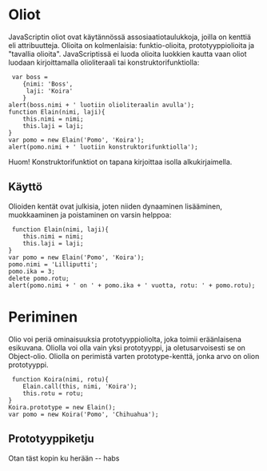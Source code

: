 Oliot 
========

JavaScriptin oliot ovat käytännössä assosiaatiotaulukkoja, joilla on kenttiä eli attribuutteja. Olioita on kolmenlaisia: funktio-olioita, prototyyppiolioita ja "tavallia olioita". JavaScriptissä ei luoda olioita luokkien kautta vaan oliot luodaan kirjoittamalla olioliteraali tai konstruktorifunktiolla:
<pre><code> var boss = 
	{nimi: 'Boss',
	 laji: 'Koira'
	}
alert(boss.nimi + ' luotiin olioliteraalin avulla');
function Elain(nimi, laji){
	this.nimi = nimi;
	this.laji = laji;
}
var pomo = new Elain('Pomo', 'Koira');
alert(pomo.nimi + ' luotiin konstruktorifunktiolla');
</code></pre>

Huom! Konstruktorifunktiot on tapana kirjoittaa isolla alkukirjaimella.

Käyttö
----------

Olioiden kentät ovat julkisia, joten niiden dynaaminen lisääminen, muokkaaminen ja poistaminen on varsin helppoa:
<pre><code> function Elain(nimi, laji){
	this.nimi = nimi;
	this.laji = laji;
}
var pomo = new Elain('Pomo', 'Koira');
pomo.nimi = 'Lilliputti';
pomo.ika = 3;
delete pomo.rotu;
alert(pomo.nimi + ' on ' + pomo.ika + ' vuotta, rotu: ' + pomo.rotu);
</code></pre>

Periminen
========

Olio voi periä ominaisuuksia prototyyppioliolta, joka toimii eräänlaisena esikuvana. Oliolla voi olla vain yksi prototyyppi, ja oletusarvoisesti se on Object-olio. Oliolla on perimistä varten prototype-kenttä, jonka arvo on olion prototyyppi.
<pre><code> function Koira(nimi, rotu){
	Elain.call(this, nimi, 'Koira');
	this.rotu = rotu;
}
Koira.prototype = new Elain();
var pomo = new Koira('Pomo', 'Chihuahua');
</code></pre>

Prototyyppiketju
----------

Otan täst kopin ku herään -- habs
